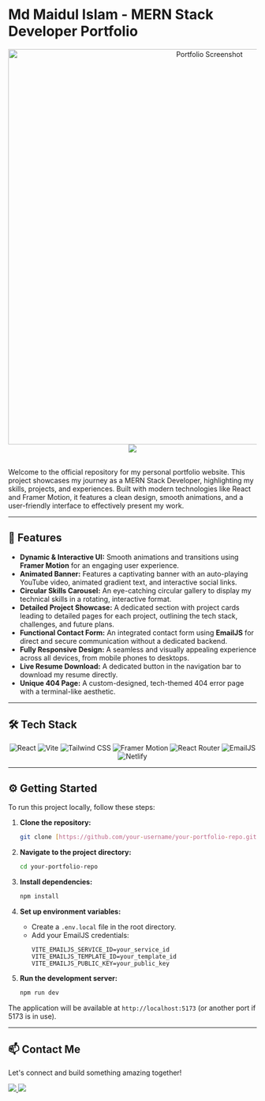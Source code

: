 # Md Maidul Islam - MERN Stack Developer Portfolio

<div align="center">
  <img src="https://i.ibb.co/BH1fjjcg/Screenshot-2025-06-28-at-11-35-44-PM.png" alt="Portfolio Screenshot" width="800"/>
</div>

<div align="center">
  <a href="https://maiduldevs.netlify.app/" target="_blank">
    <img src="https://img.shields.io/badge/Live_Website-View_Portfolio-blue?style=for-the-badge&logo=netlify" />
  </a>
</div>

<br />

Welcome to the official repository for my personal portfolio website. This project showcases my journey as a MERN Stack Developer, highlighting my skills, projects, and experiences. Built with modern technologies like React and Framer Motion, it features a clean design, smooth animations, and a user-friendly interface to effectively present my work.

---

## 🚀 Features

-   **Dynamic & Interactive UI:** Smooth animations and transitions using **Framer Motion** for an engaging user experience.
-   **Animated Banner:** Features a captivating banner with an auto-playing YouTube video, animated gradient text, and interactive social links.
-   **Circular Skills Carousel:** An eye-catching circular gallery to display my technical skills in a rotating, interactive format.
-   **Detailed Project Showcase:** A dedicated section with project cards leading to detailed pages for each project, outlining the tech stack, challenges, and future plans.
-   **Functional Contact Form:** An integrated contact form using **EmailJS** for direct and secure communication without a dedicated backend.
-   **Fully Responsive Design:** A seamless and visually appealing experience across all devices, from mobile phones to desktops.
-   **Live Resume Download:** A dedicated button in the navigation bar to download my resume directly.
-   **Unique 404 Page:** A custom-designed, tech-themed 404 error page with a terminal-like aesthetic.

---

## 🛠️ Tech Stack

<p align="center">
  <img src="https://img.shields.io/badge/react-%2320232A.svg?style=for-the-badge&logo=react&logoColor=%2361DAFB" alt="React">
  <img src="https://img.shields.io/badge/vite-%23646CFF.svg?style=for-the-badge&logo=vite&logoColor=white" alt="Vite">
  <img src="https://img.shields.io/badge/tailwindcss-%2338B2AC.svg?style=for-the-badge&logo=tailwind-css&logoColor=white" alt="Tailwind CSS">
  <img src="https://img.shields.io/badge/framer%20motion-%230055FF.svg?style=for-the-badge&logo=framer&logoColor=white" alt="Framer Motion">
  <img src="https://img.shields.io/badge/react%20router-%23CA4245.svg?style=for-the-badge&logo=react-router&logoColor=white" alt="React Router">
  <img src="https://img.shields.io/badge/emailjs-%2316A085.svg?style=for-the-badge&logo=javascript&logoColor=white" alt="EmailJS">
  <img src="https://img.shields.io/badge/netlify-%2300C7B7.svg?style=for-the-badge&logo=netlify&logoColor=white" alt="Netlify">
</p>

---

## ⚙️ Getting Started

To run this project locally, follow these steps:

1.  **Clone the repository:**
    ```bash
    git clone [https://github.com/your-username/your-portfolio-repo.git](https://github.com/your-username/your-portfolio-repo.git)
    ```

2.  **Navigate to the project directory:**
    ```bash
    cd your-portfolio-repo
    ```

3.  **Install dependencies:**
    ```bash
    npm install
    ```

4.  **Set up environment variables:**
    -   Create a `.env.local` file in the root directory.
    -   Add your EmailJS credentials:
        ```env
        VITE_EMAILJS_SERVICE_ID=your_service_id
        VITE_EMAILJS_TEMPLATE_ID=your_template_id
        VITE_EMAILJS_PUBLIC_KEY=your_public_key
        ```

5.  **Run the development server:**
    ```bash
    npm run dev
    ```

The application will be available at `http://localhost:5173` (or another port if 5173 is in use).

---

## 📫 Contact Me

Let's connect and build something amazing together!

<p align="left">
  <a href="https://www.linkedin.com/in/md-maidul-islam-3744b21ba/" target="_blank">
    <img src="https://img.shields.io/badge/linkedin-%230077B5.svg?style=for-the-badge&logo=linkedin&logoColor=white" />
  </a>
  <a href="https://github.com/Dev-Maidul" target="_blank">
    <img src="https://img.shields.io/badge/github-%23121011.svg?style=for-the-badge&logo=github&logoColor=white" />
  </a>
</p>
